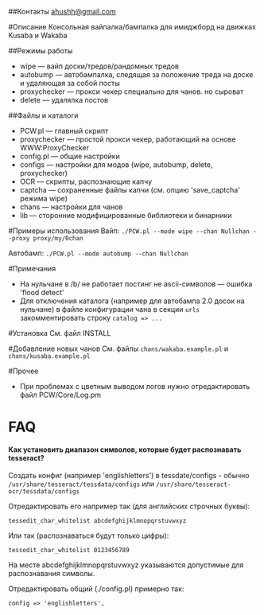 ##Контакты
ahushh@gmail.com
  
#Описание
Консольная вайпалка/бампалка для имиджборд на движках Kusaba и Wakaba
  
##Режимы работы
* wipe — вайп доски/тредов/рандомных тредов
* autobump — автобампалка, следящая за положение треда на доске и удаляющая за собой посты
* proxychecker — прокси чекер специально для чанов. но сыроват
* delete — удалялка постов
  
##Файлы и каталоги
* PCW.pl       — главный скрипт
* proxychecker — простой прокси чекер, работающий на основе WWW:ProxyChecker
* config.pl    — общие настройки
* configs      — настройки для модов (wipe, autobump, delete, proxychecker)
* OCR          — скрипты, распознающие капчу
* captcha      — сохраненные файлы капчи (см. опцию 'save_captcha' режима wipe)
* chans        — настройки для чанов
* lib          — сторонние модифицированные библиотеки и бинарники
    
#Примеры использования
Вайп:
`./PCW.pl --mode wipe --chan Nullchan --proxy proxy/my/0chan`
  
Автобамп:
`./PCW.pl --mode autobump --chan Nullchan`
            
#Примечания
* На нульчане в /b/ не работает постинг не ascii-символов — ошибка 'flood detect'
* Для отключения каталога (например для автобампа 2.0 досок на нульчане) в файле конфигурации чана в секции `urls` закомментировать строку `catalog => ...`
  
#Установка
См. файл INSTALL
  
#Добавление новых чанов
См. файлы `chans/wakaba.example.pl` и `chans/kusaba.example.pl`
  
#Прочее
* При проблемах с цветным выводом логов нужно отредактировать файл PCW/Core/Log.pm
  
# FAQ
    
#### Как установить диапазон символов, которые будет распознавать tesseract?
Создать конфиг (например 'englishletters') в tessdate/configs - обычно `/usr/share/tesseract/tessdata/configs`
или
`/usr/share/tesseract-ocr/tessdata/configs`
      
Отредактировать его например так (для английских строчных буквы):
      
`tessedit_char_whitelist abcdefghijklmnopqrstuvwxyz `
  
Или так (распознаваться будут только цифры):
  
`tessedit_char_whitelist 0123456789`
  
На месте abcdefghijklmnopqrstuvwxyz указываются допустимые для распознавания символы.
  
Отредактировать общий (./config.pl) примерно так:
  
`config => 'englishletters',`
